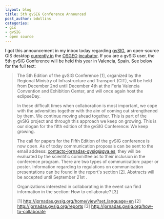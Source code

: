 ```yaml
---
layout: blog
title: 5th gvSIG Conference Announced
post_author: bdollins
categories:
- gis
- gvSIG
- open source
---
```


I got this announcement in my inbox today regarding <a href="http://www.gvsig.gva.es/index.php?id=gvsig&amp;L=2">gvSIG</a>, an open-source GIS desktop <a href="http://www.osgeo.org/gvsig">currently in</a> the <a href="http://www.osgeo.org/">OSGEO</a> <a href="http://www.osgeo.org/incubator">incubator</a>. If you are a gvSIG user, the 5th gvSIG Conference will be held this year in Valencia, Spain. See below for the full text:

<blockquote>
The 5th Edition of the gvSIG Conference [1], organized by the Regional Ministry of Infrastructure and Transport (CIT), will be held from December 2nd until December 4th at the Feria Valencia Convention and Exhibition Center, and will once again host the eclipseDay.

In these difficult times when collaboration is most important, we cope with the adversities together with the aim of coming out strengthened by them. We continue moving ahead together. This is part of the gvSIG project and through this approach we keep on growing. This is our slogan for the fifth edition of the gvSIG Conference: We keep growing.

The call for papers for the Fifth Edition of the gvSIG conference is now open. As of today communication proposals can be sent to the email address: <a href="mailto:contacto-jornadas-gvsig@gva.es">contacto-jornadas-gvsig@gva.es</a>; they will be evaluated by the scientific committee as to their inclusion in the conference program. There are two types of communication: paper or poster. Information regarding to regulations on communication presentations can be found in the report's section [2]. Abstracts will be accepted until September 21st .

Organizations interested in collaborating in the event can find information in the section: How to collaborate? [3]


[1] <a href="http://jornadas.gvsig.org/home/view?set_language=en">http://jornadas.gvsig.org/home/view?set_language=en</a>
[2] <a href="http://jornadas.gvsig.org/reports">http://jornadas.gvsig.org/reports</a>
[3] <a href="http://jornadas.gvsig.org/how-to-collaborate">http://jornadas.gvsig.org/how-to-collaborate</a>
</blockquote>